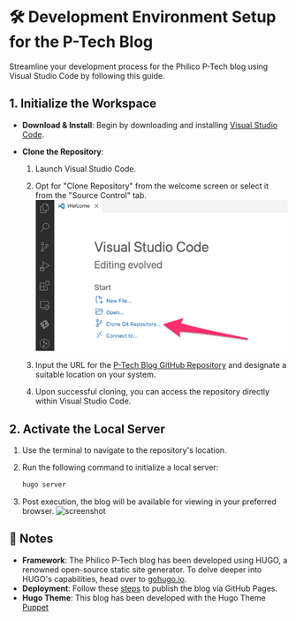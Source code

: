 # 🛠 Development Environment Setup for the P-Tech Blog

Streamline your development process for the Philico P-Tech blog using Visual Studio Code by following this guide.

## 1. Initialize the Workspace

- **Download & Install**: Begin by downloading and installing [Visual Studio Code](https://code.visualstudio.com/).

- **Clone the Repository**: 
  1. Launch Visual Studio Code.
  2. Opt for "Clone Repository" from the welcome screen or select it from the "Source Control" tab.
    ![Clone the Repository](clone_repo.png)

  3. Input the URL for the [P-Tech Blog GitHub Repository](https://github.com/philico-tech/ptech-blog.git) and designate a suitable location on your system.
  4. Upon successful cloning, you can access the repository directly within Visual Studio Code.

## 2. Activate the Local Server

  1. Use the terminal to navigate to the repository's location.

  2. Run the following command to initialize a local server:

     ```bash
     hugo server
     ```

  3. Post execution, the blog will be available for viewing in your preferred browser.
     ![screenshot](https://github.com/philico-tech/ptech-blog/assets/138483812/b8c7fb07-0f17-40dd-9ca5-0f3c61744e87)

## 📌 Notes

- **Framework**: The Philico P-Tech blog has been developed using HUGO, a renowned open-source static site generator. To delve deeper into HUGO's capabilities, head over to [gohugo.io](https://gohugo.io).
- **Deployment**: Follow these [steps](https://gohugo.io/hosting-and-deployment/hosting-on-github/) to publish the blog via GitHub Pages.
- **Hugo Theme**: This blog has been developed with the Hugo Theme [Puppet](https://themes.gohugo.io/themes/hugo-theme-puppet/)
